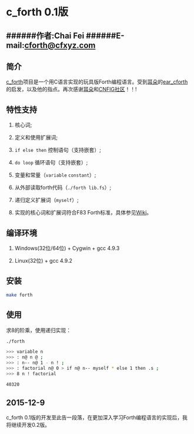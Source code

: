 c_forth 0.1版
====================

######作者:Chai Fei
######E-mail:cforth@cfxyz.com
--------------------

## 简介

[c_forth](https://github.com/cforth/c_forth)项目是一个用C语言实现的玩具版Forth编程语言。受到[耳朵](https://github.com/earforth)的[ear_cforth](https://github.com/earforth/ear-cforth)的启发，以及他的指点。再次感谢[耳朵](https://github.com/earforth)和[CNFIG社区](https://github.com/CNFIG)！！!

## 特性支持

1. 核心词;

2. 定义和使用扩展词;

3. `if else then` 控制语句（支持嵌套）;

4. `do loop` 循环语句（支持嵌套）;

5. 变量和常量（`variable` `constant`）;

6. 从外部读取forth代码（`./forth lib.fs`）;

7. 递归定义扩展词（`myself`）;

8. 实现的核心词和扩展词符合F83 Forth标准，具体参见[Wiki](https://github.com/cforth/c_forth/wiki/c_forth%E6%94%AF%E6%8C%81%E7%9A%84%E7%89%B9%E6%80%A7)。

## 编译环境

1. Windows(32位/64位) + Cygwin + gcc 4.9.3

2. Linux(32位) + gcc 4.9.2

## 安装

```bash
make forth
```

## 使用

求8的阶乘，使用递归实现：

```bash
./forth

>>> variable n
>>> : n@ n @ ;
>>> : n-- n@ 1 - n ! ;
>>> : factorial n@ 0 > if n@ n-- myself * else 1 then .s ; 
>>> 8 n ! factorial

40320
```

## 2015-12-9

c_forth 0.1版的开发至此告一段落，在更加深入学习Forth编程语言的实现后，我将继续开发0.2版。

